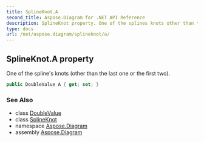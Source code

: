 ```yaml
---
title: SplineKnot.A
second_title: Aspose.Diagram for .NET API Reference
description: SplineKnot property. One of the splines knots other than the last one or the first two
type: docs
url: /net/aspose.diagram/splineknot/a/
---
```

## SplineKnot.A property

One of the spline's knots (other than the last one or the first two).

```csharp
public DoubleValue A { get; set; }
```

### See Also

* class [DoubleValue](../../doublevalue/)
* class [SplineKnot](../)
* namespace [Aspose.Diagram](../../splineknot/)
* assembly [Aspose.Diagram](../../../)


